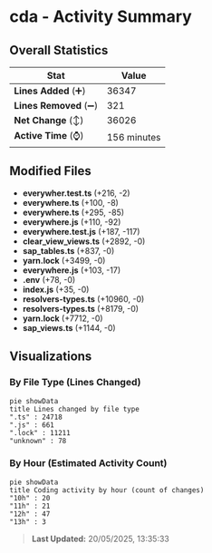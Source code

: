 # cda - Activity Summary 

## Overall Statistics

| Stat                   | Value                                                             |
| ---------------------- | ----------------------------------------------------------------- |
| **Lines Added** (➕)   | 36347                                          |
| **Lines Removed** (➖) | 321                                        |
| **Net Change** (↕)    | 36026                |
| **Active Time** (⌚)   | 156 minutes |


## Modified Files
- **everywher.test.ts** (+216, -2)
- **everywhere.ts** (+100, -8)
- **everywhere.ts** (+295, -85)
- **everywhere.js** (+110, -92)
- **everywhere.test.js** (+187, -117)
- **clear_view_views.ts** (+2892, -0)
- **sap_tables.ts** (+837, -0)
- **yarn.lock** (+3499, -0)
- **everywhere.js** (+103, -17)
- **.env** (+78, -0)
- **index.js** (+35, -0)
- **resolvers-types.ts** (+10960, -0)
- **resolvers-types.ts** (+8179, -0)
- **yarn.lock** (+7712, -0)
- **sap_views.ts** (+1144, -0)

## Visualizations

### By File Type (Lines Changed)

```mermaid
pie showData
title Lines changed by file type
".ts" : 24718
".js" : 661
".lock" : 11211
"unknown" : 78
```

### By Hour (Estimated Activity Count)

```mermaid
pie showData
title Coding activity by hour (count of changes)
"10h" : 20
"11h" : 21
"12h" : 47
"13h" : 3
```


> **Last Updated:** 20/05/2025, 13:35:33
